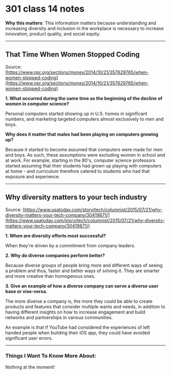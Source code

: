 # 301 class 14 notes

**Why this matters**: This information matters because understanding and increasing diversity and inclusion in the workplace is necessary to increase innovation, product quality, and social equity.

------------------------------------

## That Time When Women Stopped Coding

Source: [https://www.npr.org/sections/money/2014/10/21/357629765/when-women-stopped-coding](https://www.npr.org/sections/money/2014/10/21/357629765/when-women-stopped-coding)

**1. What occurred during the same time as the beginning of the decline of women in computer science?**

Personal computers started showing up in U.S. homes in significant numbers, and marketing targeted computers almost exclusively to men and boys.

**Why does it matter that males had been playing on computers growing up?**

Because it started to become assumed that computers were made for men and boys. As such, these assumptions were excluding women in school and at work. For example, starting in the 80's, computer science professors started assuming that their students had grown up playing with computers at home - and curriculum therefore catered to students who had that exposure and experience.

----------------------------

## Why diversity matters to your tech industry

Source: [https://www.usatoday.com/story/tech/columnist/2015/07/21/why-diversity-matters-your-tech-company/30419871/](https://www.usatoday.com/story/tech/columnist/2015/07/21/why-diversity-matters-your-tech-company/30419871/)

**1. When are diversity efforts most successful?**

When they're driven by a commitment from company leaders.

**2. Why do diverse companies perform better?**

Because diverse groups of people bring more and different ways of seeing a problem and thus, faster and better ways of solving it. They are smarter and more creative than homogenous ones.

**3. Give an example of how a diverse company can serve a diverse user base or vise-versa.**

The more diverse a company is, the more they could be able to create products and features that consider multiple wants and needs, in addition to having different insights on how to increase engagement and build networks and partnerships in various communities.

An example is that if YouTube had considered the experiences of left handed people when building their iOS app, they could have avoided significant user errors.


------------------------------------
### Things I Want To Know More About:
Nothing at the moment!
